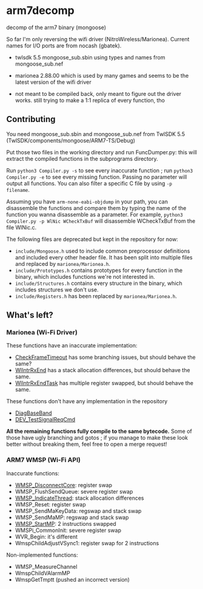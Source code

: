 # arm7decomp
decomp of the arm7 binary (mongoose)

So far I'm only reversing the wifi driver (NitroWireless/Marionea). Current names for I/O ports are from nocash (gbatek).

- twlsdk 5.5 mongoose_sub.sbin using types and names from mongoose_sub.nef

- marionea 2.88.00 which is used by many games and seems to be the latest version of the wifi driver

- not meant to be compiled back, only meant to figure out the driver works. still trying to make a 1:1 replica of every function, tho

## Contributing

You need mongoose_sub.sbin and mongoose_sub.nef from TwlSDK 5.5 (TwlSDK/components/mongoose/ARM7-TS/Debug)

Put those two files in the working directory and run FuncDumper.py: this will extract the compiled functions in the subprograms directory.

Run `python3 Compiler.py -s` to see every inaccurate function ; run `python3 Compiler.py -e` to see every missing function. Passing no parameter will output all functions. You can also filter a specific C file by using `-p filename`.

Assuming you have `arm-none-eabi-objdump` in your path, you can disassemble the functions and compare them by typing the name of the function you wanna disassemble as a parameter. For example, `python3 Compiler.py -p WlNic WCheckTxBuf` will disassemble WCheckTxBuf from the file WlNic.c.

The following files are deprecated but kept in the repository for now:
- `include/Mongoose.h` used to include common preprocessor definitions and included every other header file. It has been split into multiple files and replaced by `marionea/Marionea.h`.
- `include/Prototypes.h` contains prototypes for every function in the binary, which includes functions we're not interested in.
- `include/Structures.h` contains every structure in the binary, which includes structures we don't use.
- `include/Registers.h` has been replaced by `marionea/Marionea.h`.

## What's left?

### Marionea (Wi-Fi Driver)

These functions have an inaccurate implementation:
- [CheckFrameTimeout](https://decomp.me/scratch/9KvUP) has some branching issues, but should behave the same?
- [WlIntrRxEnd](https://decomp.me/scratch/3CheC) has a stack allocation differences, but should behave the same.
- [WlIntrRxEndTask](https://decomp.me/scratch/UHoXL) has multiple register swapped, but should behave the same.

These functions don't have any implementation in the repository
- [DiagBaseBand](https://decomp.me/scratch/8cHjU)
- [DEV_TestSignalReqCmd](https://decomp.me/scratch/w1lZs)

**All the remaining functions fully compile to the same bytecode.** Some of those have ugly branching and gotos ; if you manage to make these look better without breaking them, feel free to open a merge request!

### ARM7 WMSP (Wi-Fi API)

Inaccurate functions:
- [WMSP_DisconnectCore](https://decomp.me/scratch/E4qqZ): register swap
- WMSP_FlushSendQueue: severe register swap
- [WMSP_IndicateThread](https://decomp.me/scratch/6dCWR): stack allocation differences
- WMSP_Reset: register swap
- WMSP_SendMaKeyData: regswap and stack swap
- WMSP_SendMaMP: regswap and stack swap
- [WMSP_StartMP](https://decomp.me/scratch/ZctMm): 2 instructions swapped
- WMSPi_CommonInit: severe register swap
- WVR_Begin: it's different
- WmspChildAdjustVSync1: register swap for 2 instructions

Non-implemented functions:
- WMSP_MeasureChannel
- WmspChildVAlarmMP
- WmspGetTmptt (pushed an incorrect version)